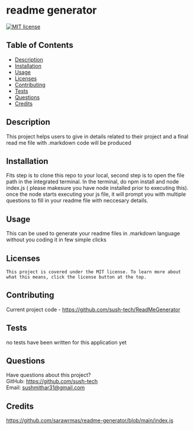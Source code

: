 # readme generator

  [![MIT license](https://img.shields.io/badge/License-MIT-blue.svg)](https://lbesson.mit-license.org/)

  ## Table of Contents
  * [Description](#description)
  * [Installation](#installation)
  * [Usage](#usage)
  * [Licenses](#licenses)
  * [Contributing](#contributing)
  * [Tests](#tests)
  * [Questions](#questions)
  * [Credits](#credits)

  ## Description
  This project helps users to give in details related to their project and a final read me file with .markdown code will be produced

  ## Installation
  Fits step is to clone this repo to your local, second step is to open the file path in the integrated terminal. In the terminal, do npm install and node index.js ( please makesure you have node installed prior to executing this). once the node starts executing your js file, it will prompt you with multiple questions to fill in your readme file with neccesary details.

  ## Usage
  This can be used to generate your readme files in .markdown language without you coding it in few simple clicks

  ## Licenses
    This project is covered under the MIT license. To learn more about what this means, click the license button at the top.

  ## Contributing
 Current project code - https://github.com/sush-tech/ReadMeGenerator

  ## Tests
  no tests have been written for this application yet

  ## Questions
  Have questions about this project?  
  GitHub: https://github.com/sush-tech  
  Email: sushmithar31@gmail.com

  ## Credits
https://github.com/sarawrmas/readme-generator/blob/main/index.js

